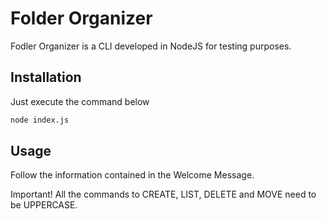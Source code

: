 # Folder Organizer

Fodler Organizer is a CLI developed in NodeJS for testing purposes.

## Installation

Just execute the command below

```bash
node index.js
```

## Usage

Follow the information contained in the Welcome Message.

Important!
All the commands to CREATE, LIST, DELETE and MOVE need to be UPPERCASE.